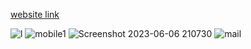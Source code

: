 [website link ]([/guides/content/editing-an-existing-page#modifying-front-matter](https://647e24957aaa0600a5c79169--fastidious-pasca-1ff07c.netlify.app/))


![l](https://github.com/himanshugoyal77/email-js-contact-form/assets/92782099/73dd988b-6165-4d9a-aa3e-d0dea5c15c66)
![mobile1](https://github.com/himanshugoyal77/email-js-contact-form/assets/92782099/1cf004c1-5022-48aa-a3cd-ce951e8f9f4a)
![Screenshot 2023-06-06 210730](https://github.com/himanshugoyal77/email-js-contact-form/assets/92782099/cc8444cb-670e-48bb-8cc2-71a853d2f880)
![mail](https://github.com/himanshugoyal77/email-js-contact-form/assets/92782099/d64773cc-baec-4d0e-90e5-60e38ae74503)
